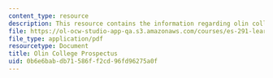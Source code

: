 ```yaml
---
content_type: resource
description: This resource contains the information regarding olin college prospectus.
file: https://ol-ocw-studio-app-qa.s3.amazonaws.com/courses/es-291-learning-seminar-experiments-in-education-spring-2003/0b6e6babdb71586ff2cd96fd96275a0f_MITES_291S03_7a_olin.pdf
file_type: application/pdf
resourcetype: Document
title: Olin College Prospectus
uid: 0b6e6bab-db71-586f-f2cd-96fd96275a0f
---
```

